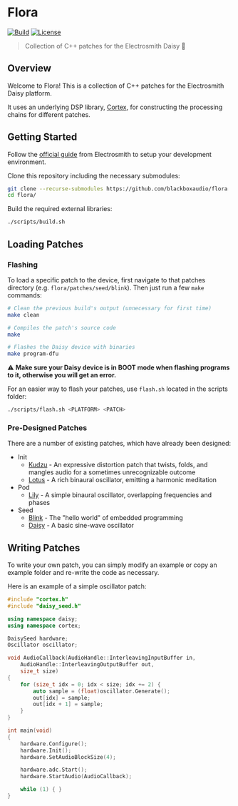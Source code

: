 # Flora

[![Build](https://github.com/blackboxaudio/flora/actions/workflows/ci.build.yml/badge.svg)](https://github.com/blackboxaudio/flora/actions/workflows/ci.build.yml)
[![License](https://img.shields.io/badge/License-MIT-yellow)](https://github.com/blackboxaudio/cortex/blob/develop/LICENSE)

> Collection of C++ patches for the Electrosmith Daisy 🌱

## Overview

Welcome to Flora! This is a collection of C++ patches for the Electrosmith Daisy platform.

It uses an underlying DSP library, [Cortex](https://github.com/blackboxaudio/cortex), for constructing
the processing chains for different patches.

## Getting Started

Follow the [official guide](https://github.com/electro-smith/DaisyWiki/wiki/1.-Setting-Up-Your-Development-Environment) from Electrosmith
to setup your development environment.

Clone this repository including the necessary submodules:
```bash
git clone --recurse-submodules https://github.com/blackboxaudio/flora
cd flora/
```

Build the required external libraries:
```bash
./scripts/build.sh
```

## Loading Patches

### Flashing

To load a specific patch to the device, first navigate to that patches directory (e.g. `flora/patches/seed/blink`). Then just run a few `make` commands:
```bash 
# Clean the previous build's output (unnecessary for first time)
make clean

# Compiles the patch's source code
make

# Flashes the Daisy device with binaries
make program-dfu
```

:warning: **Make sure your Daisy device is in BOOT mode when flashing programs to it, otherwise you will get an error.**

For an easier way to flash your patches, use `flash.sh` located in the scripts folder:
```bash
./scripts/flash.sh <PLATFORM> <PATCH>
```

### Pre-Designed Patches

There are a number of existing patches, which have already been designed:

- Init
  - [Kudzu](https://github.com/blackboxaudio/flora/tree/develop/patches/init/kudzu) - An expressive distortion patch that twists, folds, and mangles audio for a sometimes unrecognizable outcome
  - [Lotus](https://github.com/blackboxaudio/flora/tree/develop/patches/init/lotus) - A rich binaural oscillator, emitting a harmonic meditation
- Pod
  - [Lily](https://github.com/blackboxaudio/flora/tree/develop/patches/pod/lily) - A simple binaural oscillator, overlapping frequencies and phases
- Seed
  - [Blink](https://github.com/blackboxaudio/flora/tree/develop/patches/seed/blink) - The "hello world" of embedded programming
  - [Daisy](https://github.com/blackboxaudio/flora/tree/develop/patches/seed/daisy) - A basic sine-wave oscillator

## Writing Patches

To write your own patch, you can simply modify an example or copy an example folder and re-write the code as necessary.

Here is an example of a simple oscillator patch:
```c++
#include "cortex.h"
#include "daisy_seed.h"

using namespace daisy;
using namespace cortex;

DaisySeed hardware;
Oscillator oscillator;

void AudioCallback(AudioHandle::InterleavingInputBuffer in,
    AudioHandle::InterleavingOutputBuffer out,
    size_t size)
{
    for (size_t idx = 0; idx < size; idx += 2) {
        auto sample = (float)oscillator.Generate();
        out[idx] = sample;
        out[idx + 1] = sample;
    }
}

int main(void)
{
    hardware.Configure();
    hardware.Init();
    hardware.SetAudioBlockSize(4);

    hardware.adc.Start();
    hardware.StartAudio(AudioCallback);

    while (1) { }
}
```
